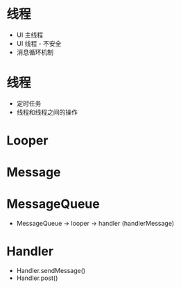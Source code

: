 # 线程
- UI 主线程
- UI 线程 - 不安全
- 消息循环机制

# 线程
- 定时任务
- 线程和线程之间的操作

# Looper

# Message

# MessageQueue
- MessageQueue -> looper -> handler (handlerMessage)

# Handler
- Handler.sendMessage()
- Handler.post()